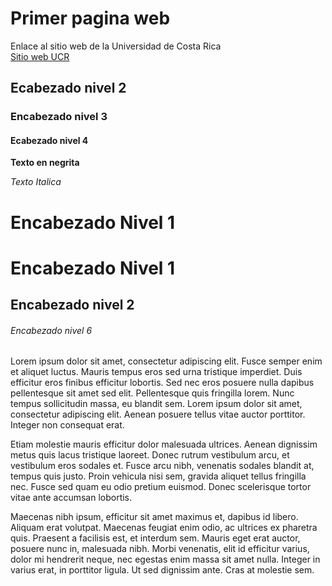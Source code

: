 # **Primer pagina web**

Enlace al sitio web de la Universidad de Costa Rica       
[Sitio web UCR](https://www.ucr.ac.cr/)

## Ecabezado nivel 2      
### Encabezado nivel 3         
#### Ecabezado nivel 4        

**Texto en negrita**

*Texto Italica*

Encabezado Nivel 1
===========         
<h1> Encabezado Nivel 1</h1>

Encabezado nivel 2
---------------


<h6> Encabezado nivel 6 </h6>

Lorem ipsum dolor sit amet, consectetur adipiscing elit. Fusce semper enim et aliquet luctus. Mauris tempus eros sed urna tristique imperdiet. Duis efficitur eros finibus efficitur lobortis. Sed nec eros posuere nulla dapibus pellentesque sit amet sed elit. Pellentesque quis fringilla lorem. Nunc tempus sollicitudin massa, eu blandit sem. Lorem ipsum dolor sit amet, consectetur adipiscing elit. Aenean posuere tellus vitae auctor porttitor. Integer non consequat erat.

Etiam molestie mauris efficitur dolor malesuada ultrices. Aenean dignissim metus quis lacus tristique laoreet. Donec rutrum vestibulum arcu, et vestibulum eros sodales et. Fusce arcu nibh, venenatis sodales blandit at, tempus quis justo. Proin vehicula nisi sem, gravida aliquet tellus fringilla nec. Fusce sed quam eu odio pretium euismod. Donec scelerisque tortor vitae ante accumsan lobortis.
 
Maecenas nibh ipsum, efficitur sit amet maximus et, dapibus id libero. Aliquam erat volutpat. Maecenas feugiat enim odio, ac ultrices ex pharetra quis. Praesent a facilisis est, et interdum sem. Mauris eget erat auctor, posuere nunc in, malesuada nibh. Morbi venenatis, elit id efficitur varius, dolor mi hendrerit neque, nec egestas enim massa sit amet nulla. Integer in varius erat, in porttitor ligula. Ut sed dignissim ante. Cras at molestie sem.

